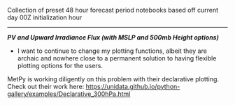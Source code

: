 Collection of preset 48 hour forecast period notebooks based off current day 00Z initialization hour

---
<strong><em>PV and Upward Irradiance Flux (with MSLP and 500mb Height options)</em>
</strong>

* I want to continue to change my plotting functions, albeit they are archaic and nowhere close to a permanent solution to having flexible plotting options for the users.

MetPy is working diligently on this problem with their declarative plotting. Check out their work here: https://unidata.github.io/python-gallery/examples/Declarative_300hPa.html
